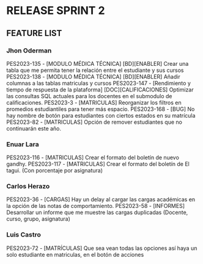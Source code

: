 # RELEASE SPRINT 2

## FEATURE LIST

### Jhon Oderman
PES2023-135 - [MODULO MÉDICA TÉCNICA] [BD][ENABLER] Crear una tabla que me permita tener la relación entre el estudiante y sus cursos
PES2023-138 - [MODULO MÉDICA TÉCNICA] [BD][ENABLER] Añadir columnas a las tablas matriculas y cursos
PES2023-147 - [Rendimiento y tiempo de respuesta de la plataforma] [DOC][CALIFICACIONES] Optimizar las consultas SQL actuales para los docentes en el submodulo de calificaciones.
PES2023-3 - [MATRICULAS] Reorganizar los filtros en promedios estudiantiles para tener más espacio.
PES2023-168 - [BUG] No hay nombre de botón para estudiantes con ciertos estados en su matrícula
PES2023-82 - [MATRICULAS] Opción de remover estudiantes que no continuarán este año.

### Enuar Lara
PES2023-116 - [MATRICULAS] Crear el formato del boletín de nuevo gandhy.
PES2023-117 - [MATRICULAS] Crear el formato del boletín de El tagui. (Con porcentaje por asignatura)

### Carlos Herazo
PES2023-36 - [CARGAS] Hay un delay al cargar las cargas académicas en la opción de las notas de comportamiento.
PES2023-58 - [INFORMES] Desarrollar un informe que me muestre las cargas duplicadas (Docente, curso, grupo, asignatura)

### Luis Castro
PES2023-72 - [MATRÍCULAS] Que sea vean todas las opciones así haya un solo estudiante en matriculas, en el botón de acciones
